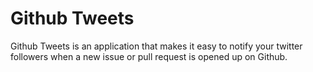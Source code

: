 # Github Tweets

Github Tweets is an application that makes it easy to notify your twitter
followers when a new issue or pull request is opened up on Github. 
